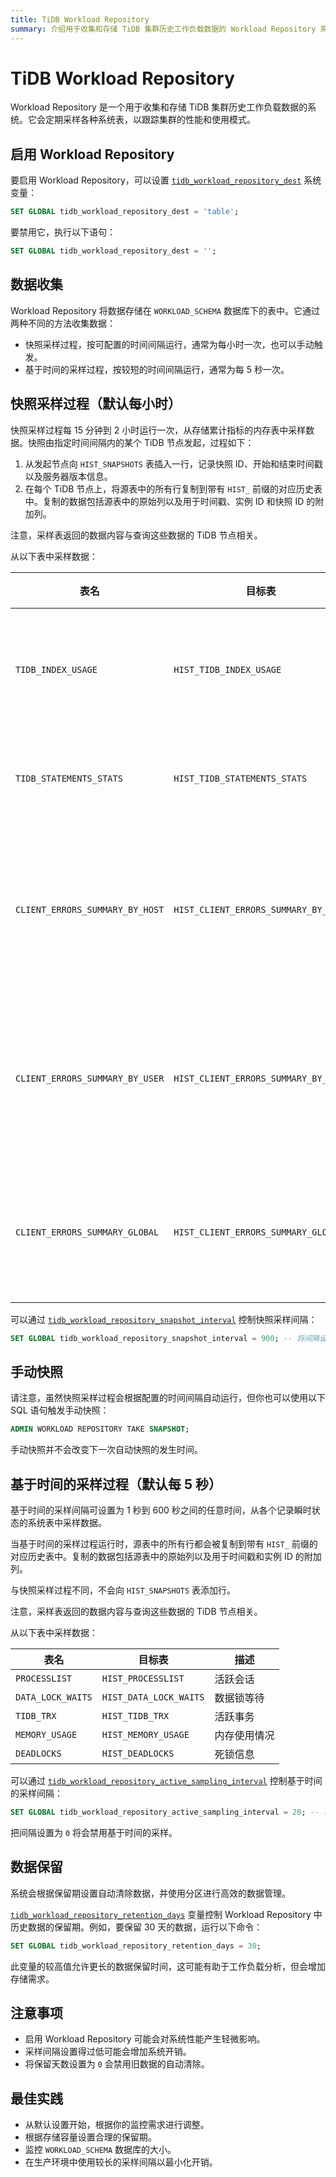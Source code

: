 ```yaml
---
title: TiDB Workload Repository
summary: 介绍用于收集和存储 TiDB 集群历史工作负载数据的 Workload Repository 系统。
---
```


# TiDB Workload Repository

Workload Repository 是一个用于收集和存储 TiDB 集群历史工作负载数据的系统。它会定期采样各种系统表，以跟踪集群的性能和使用模式。

## 启用 Workload Repository 

要启用 Workload Repository，可以设置 [`tidb_workload_repository_dest`](/system-variables.md#tidb_workload_repository_dest-从-v900-版本开始引入) 系统变量：

```sql
SET GLOBAL tidb_workload_repository_dest = 'table';
```

要禁用它，执行以下语句：

```sql
SET GLOBAL tidb_workload_repository_dest = '';
```

## 数据收集

Workload Repository 将数据存储在 `WORKLOAD_SCHEMA` 数据库下的表中。它通过两种不同的方法收集数据：

- 快照采样过程，按可配置的时间间隔运行，通常为每小时一次，也可以手动触发。
- 基于时间的采样过程，按较短的时间间隔运行，通常为每 5 秒一次。

## 快照采样过程（默认每小时）

快照采样过程每 15 分钟到 2 小时运行一次，从存储累计指标的内存表中采样数据。快照由指定时间间隔内的某个 TiDB 节点发起，过程如下：

1. 从发起节点向 `HIST_SNAPSHOTS` 表插入一行，记录快照 ID、开始和结束时间戳以及服务器版本信息。
2. 在每个 TiDB 节点上，将源表中的所有行复制到带有 `HIST_` 前缀的对应历史表中。复制的数据包括源表中的原始列以及用于时间戳、实例 ID 和快照 ID 的附加列。

注意，采样表返回的数据内容与查询这些数据的 TiDB 节点相关。

从以下表中采样数据：

| 表名 | 目标表 | 描述 |
| --- | --- | --- |
| `TIDB_INDEX_USAGE` | `HIST_TIDB_INDEX_USAGE` | 索引使用统计信息 |
| `TIDB_STATEMENTS_STATS` | `HIST_TIDB_STATEMENTS_STATS` | 语句统计信息 |
| `CLIENT_ERRORS_SUMMARY_BY_HOST` | `HIST_CLIENT_ERRORS_SUMMARY_BY_HOST` | 按主机的客户端错误摘要 |
| `CLIENT_ERRORS_SUMMARY_BY_USER` | `HIST_CLIENT_ERRORS_SUMMARY_BY_USER` | 按用户的客户端错误摘要 |
| `CLIENT_ERRORS_SUMMARY_GLOBAL` | `HIST_CLIENT_ERRORS_SUMMARY_GLOBAL` | 全局客户端错误摘要 |

可以通过 [`tidb_workload_repository_snapshot_interval`](/system-variables.md#tidb_workload_repository_snapshot_interval-从-v900-版本开始引入) 控制快照采样间隔：

```sql
SET GLOBAL tidb_workload_repository_snapshot_interval = 900; -- 将间隔设置为 15 分钟
```

## 手动快照

请注意，虽然快照采样过程会根据配置的时间间隔自动运行，但你也可以使用以下 SQL 语句触发手动快照：

```sql
ADMIN WORKLOAD REPOSITORY TAKE SNAPSHOT;
```

手动快照并不会改变下一次自动快照的发生时间。

## 基于时间的采样过程（默认每 5 秒）

基于时间的采样间隔可设置为 1 秒到 600 秒之间的任意时间，从各个记录瞬时状态的系统表中采样数据。

当基于时间的采样过程运行时，源表中的所有行都会被复制到带有 `HIST_` 前缀的对应历史表中。复制的数据包括源表中的原始列以及用于时间戳和实例 ID 的附加列。

与快照采样过程不同，不会向 `HIST_SNAPSHOTS` 表添加行。

注意，采样表返回的数据内容与查询这些数据的 TiDB 节点相关。

从以下表中采样数据：

| 表名 | 目标表 | 描述 |
| --- | --- | --- |
| `PROCESSLIST` | `HIST_PROCESSLIST` | 活跃会话 |
| `DATA_LOCK_WAITS` | `HIST_DATA_LOCK_WAITS` | 数据锁等待 |
| `TIDB_TRX` | `HIST_TIDB_TRX` | 活跃事务 |
| `MEMORY_USAGE` | `HIST_MEMORY_USAGE` | 内存使用情况 |
| `DEADLOCKS` | `HIST_DEADLOCKS` | 死锁信息 |

可以通过 [`tidb_workload_repository_active_sampling_interval`](/system-variables.md#tidb_workload_repository_active_sampling_interval-从-v900-版本开始引入) 控制基于时间的采样间隔：

```sql
SET GLOBAL tidb_workload_repository_active_sampling_interval = 20; -- 将间隔设置为 20 秒
```

把间隔设置为 `0` 将会禁用基于时间的采样。

## 数据保留

系统会根据保留期设置自动清除数据，并使用分区进行高效的数据管理。

[`tidb_workload_repository_retention_days`](/system-variables.md#tidb_workload_repository_retention_days-从-v900-版本开始引入) 变量控制 Workload Repository 中历史数据的保留期。例如，要保留 30 天的数据，运行以下命令：

```sql
SET GLOBAL tidb_workload_repository_retention_days = 30;
```

此变量的较高值允许更长的数据保留时间，这可能有助于工作负载分析，但会增加存储需求。

## 注意事项

- 启用 Workload Repository 可能会对系统性能产生轻微影响。
- 采样间隔设置得过低可能会增加系统开销。
- 将保留天数设置为 `0` 会禁用旧数据的自动清除。

## 最佳实践

- 从默认设置开始，根据你的监控需求进行调整。
- 根据存储容量设置合理的保留期。
- 监控 `WORKLOAD_SCHEMA` 数据库的大小。
- 在生产环境中使用较长的采样间隔以最小化开销。
